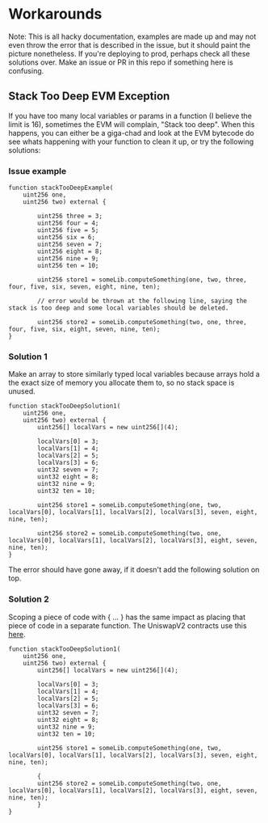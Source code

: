 # Workarounds

Note: This is all hacky documentation, examples are made up and may not even throw the error that is described in the issue, but it should paint the picture nonetheless. If you're deploying to prod, perhaps check all these solutions over. Make an issue or PR in this repo if something here is confusing. 

## Stack Too Deep EVM Exception
If you have too many local variables or params in a function (I believe the limit is 16), sometimes the EVM will complain, "Stack too deep". When this happens, you can either be a giga-chad and look at the EVM bytecode do see whats happening with your function to clean it up, or try the following solutions: 

### Issue example

``` Solidity
function stackTooDeepExample(
    uint256 one, 
    uint256 two) external {

        uint256 three = 3;
        uint256 four = 4;
        uint256 five = 5;
        uint256 six = 6;
        uint256 seven = 7;
        uint256 eight = 8;
        uint256 nine = 9;
        uint256 ten = 10;

        uint256 store1 = someLib.computeSomething(one, two, three, four, five, six, seven, eight, nine, ten); 

        // error would be thrown at the following line, saying the stack is too deep and some local variables should be deleted.

        uint256 store2 = someLib.computeSomething(two, one, three, four, five, six, eight, seven, nine, ten); 
}
```

### Solution 1
Make an array to store similarly typed local variables because arrays hold a the exact size of memory you allocate them to, so no stack space is unused.

``` Solidity
function stackTooDeepSolution1(
    uint256 one, 
    uint256 two) external {
        uint256[] localVars = new uint256[](4);

        localVars[0] = 3; 
        localVars[1] = 4;
        localVars[2] = 5;
        localVars[3] = 6;
        uint32 seven = 7;
        uint32 eight = 8;
        uint32 nine = 9;
        uint32 ten = 10;

        uint256 store1 = someLib.computeSomething(one, two, localVars[0], localVars[1], localVars[2], localVars[3], seven, eight, nine, ten);
        
        uint256 store2 = someLib.computeSomething(two, one, localVars[0], localVars[1], localVars[2], localVars[3], eight, seven, nine, ten); 
}
```

The error should have gone away, if it doesn't add the following solution on top.

### Solution 2
Scoping a piece of code with { ... } has the same impact as placing that piece of code in a separate function. The UniswapV2 contracts use this [here](https://github.com/Uniswap/v2-core/blob/4dd59067c76dea4a0e8e4bfdda41877a6b16dedc/contracts/UniswapV2Pair.sol#L166).

``` Solidity
function stackTooDeepSolution1(
    uint256 one, 
    uint256 two) external {
        uint256[] localVars = new uint256[](4);

        localVars[0] = 3; 
        localVars[1] = 4;
        localVars[2] = 5;
        localVars[3] = 6;
        uint32 seven = 7;
        uint32 eight = 8;
        uint32 nine = 9;
        uint32 ten = 10;

        uint256 store1 = someLib.computeSomething(one, two, localVars[0], localVars[1], localVars[2], localVars[3], seven, eight, nine, ten); 

        {
        uint256 store2 = someLib.computeSomething(two, one, localVars[0], localVars[1], localVars[2], localVars[3], eight, seven, nine, ten);
        } 
}
```